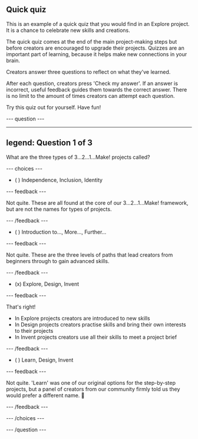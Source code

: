 ## Quick quiz

This is an example of a quick quiz that you would find in an Explore project. It is a chance to celebrate new skills and creations. 

The quick quiz comes at the end of the main project-making steps but before creators are encouraged to upgrade their projects. Quizzes are an important part of learning, because it helps make new connections in your brain.

Creators answer three questions to reflect on what they've learned.

After each question, creators press 'Check my answer'. If an answer is incorrect, useful feedback guides them towards the correct answer. There is no limit to the amount of times creators can attempt each question.

Try this quiz out for yourself. Have fun!

--- question ---

---
legend: Question 1 of 3
---

What are the three types of 3...2...1...Make! projects called?

--- choices ---

- ( ) Independence, Inclusion, Identity

 --- feedback ---

Not quite. These are all found at the core of our 3...2...1...Make! framework, but are not the names for types of projects.

 --- /feedback ---

- ( ) Introduction to..., More..., Further... 

 --- feedback ---

Not quite. These are the three levels of paths that lead creators from beginners through to gain advanced skills. 

 --- /feedback ---

- (x) Explore, Design, Invent

 --- feedback ---

That's right! 
+ In Explore projects creators are introduced to new skills
+ In Design projects creators practise skills and bring their own interests to their projects
+ In Invent projects creators use all their skills to meet a project brief

 --- /feedback ---

- ( ) Learn, Design, Invent

 --- feedback ---

Not quite. 'Learn' was one of our original options for the step-by-step projects, but a panel of creators from our community firmly told us they would prefer a different name. 🤣

 --- /feedback ---

--- /choices ---

--- /question ---
